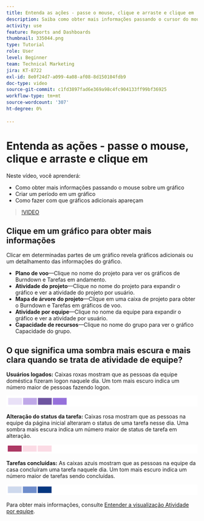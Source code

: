 ```yaml
---
title: Entenda as ações - passe o mouse, clique e arraste e clique em
description: Saiba como obter mais informações passando o cursor do mouse sobre um gráfico, criando um período em um gráfico e fazendo com que gráficos adicionais apareçam, tudo em [!UICONTROL Analítica aprimorada].
activity: use
feature: Reports and Dashboards
thumbnail: 335044.png
type: Tutorial
role: User
level: Beginner
team: Technical Marketing
jira: KT-8722
exl-id: 8e0f24d7-a099-4a08-af08-8d150104fdb9
doc-type: video
source-git-commit: c1fd3897fad6e369a98c4fc904133ff99bf36925
workflow-type: tm+mt
source-wordcount: '307'
ht-degree: 0%

---
```


# Entenda as ações - passe o mouse, clique e arraste e clique em

Neste vídeo, você aprenderá:

* Como obter mais informações passando o mouse sobre um gráfico
* Criar um período em um gráfico
* Como fazer com que gráficos adicionais apareçam

>[!VIDEO](https://video.tv.adobe.com/v/335044/?quality=12&learn=on)

## Clique em um gráfico para obter mais informações

Clicar em determinadas partes de um gráfico revela gráficos adicionais ou um detalhamento das informações do gráfico.

* **Plano de voo**—Clique no nome do projeto para ver os gráficos de Burndown e Tarefas em andamento.
* **Atividade do projeto**—Clique no nome do projeto para expandir o gráfico e ver a atividade do projeto por usuário.
* **Mapa de árvore do projeto**—Clique em uma caixa de projeto para obter o Burndown e Tarefas em gráficos de voo.
* **Atividade por equipe**—Clique no nome da equipe para expandir o gráfico e ver a atividade por usuário.
* **Capacidade de recursos**—Clique no nome do grupo para ver o gráfico Capacidade do grupo.

## O que significa uma sombra mais escura e mais clara quando se trata de atividade de equipe?

**Usuários logados:** Caixas roxas mostram que as pessoas da equipe doméstica fizeram logon naquele dia. Um tom mais escuro indica um número maior de pessoas fazendo logon.

![Uma imagem de caixas sombreadas roxas](assets/purple-shaded-boxes.png)

**Alteração do status da tarefa:** Caixas rosa mostram que as pessoas na equipe da página inicial alteraram o status de uma tarefa nesse dia. Uma sombra mais escura indica um número maior de status de tarefa em alteração.

![Uma imagem de caixas sombreadas em rosa](assets/pink-shaded-boxes.png)

**Tarefas concluídas:** As caixas azuis mostram que as pessoas na equipe da casa concluíram uma tarefa naquele dia. Um tom mais escuro indica um número maior de tarefas sendo concluídas.

![Uma imagem de caixas sombreadas azuis](assets/blue-shaded-boxes.png)

Para obter mais informações, consulte [Entender a visualização Atividade por equipe](https://experienceleague.adobe.com/docs/workfront/using/reporting/enhanced-analytics/activity-by-team-overview.html?lang=en).
